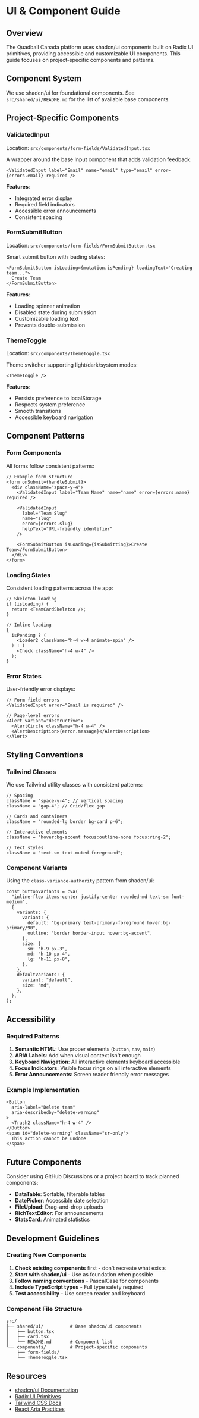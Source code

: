 # UI & Component Guide

## Overview

The Quadball Canada platform uses shadcn/ui components built on Radix UI primitives, providing accessible and customizable UI components. This guide focuses on project-specific components and patterns.

## Component System

We use shadcn/ui for foundational components. See `src/shared/ui/README.md` for the list of available base components.

## Project-Specific Components

### ValidatedInput

Location: `src/components/form-fields/ValidatedInput.tsx`

A wrapper around the base Input component that adds validation feedback:

```tsx
<ValidatedInput label="Email" name="email" type="email" error={errors.email} required />
```

**Features**:

- Integrated error display
- Required field indicators
- Accessible error announcements
- Consistent spacing

### FormSubmitButton

Location: `src/components/form-fields/FormSubmitButton.tsx`

Smart submit button with loading states:

```tsx
<FormSubmitButton isLoading={mutation.isPending} loadingText="Creating team...">
  Create Team
</FormSubmitButton>
```

**Features**:

- Loading spinner animation
- Disabled state during submission
- Customizable loading text
- Prevents double-submission

### ThemeToggle

Location: `src/components/ThemeToggle.tsx`

Theme switcher supporting light/dark/system modes:

```tsx
<ThemeToggle />
```

**Features**:

- Persists preference to localStorage
- Respects system preference
- Smooth transitions
- Accessible keyboard navigation

## Component Patterns

### Form Components

All forms follow consistent patterns:

```tsx
// Example form structure
<form onSubmit={handleSubmit}>
  <div className="space-y-4">
    <ValidatedInput label="Team Name" name="name" error={errors.name} required />

    <ValidatedInput
      label="Team Slug"
      name="slug"
      error={errors.slug}
      helpText="URL-friendly identifier"
    />

    <FormSubmitButton isLoading={isSubmitting}>Create Team</FormSubmitButton>
  </div>
</form>
```

### Loading States

Consistent loading patterns across the app:

```tsx
// Skeleton loading
if (isLoading) {
  return <TeamCardSkeleton />;
}

// Inline loading
{
  isPending ? (
    <Loader2 className="h-4 w-4 animate-spin" />
  ) : (
    <Check className="h-4 w-4" />
  );
}
```

### Error States

User-friendly error displays:

```tsx
// Form field errors
<ValidatedInput error="Email is required" />

// Page-level errors
<Alert variant="destructive">
  <AlertCircle className="h-4 w-4" />
  <AlertDescription>{error.message}</AlertDescription>
</Alert>
```

## Styling Conventions

### Tailwind Classes

We use Tailwind utility classes with consistent patterns:

```tsx
// Spacing
className = "space-y-4"; // Vertical spacing
className = "gap-4"; // Grid/flex gap

// Cards and containers
className = "rounded-lg border bg-card p-6";

// Interactive elements
className = "hover:bg-accent focus:outline-none focus:ring-2";

// Text styles
className = "text-sm text-muted-foreground";
```

### Component Variants

Using the `class-variance-authority` pattern from shadcn/ui:

```tsx
const buttonVariants = cva(
  "inline-flex items-center justify-center rounded-md text-sm font-medium",
  {
    variants: {
      variant: {
        default: "bg-primary text-primary-foreground hover:bg-primary/90",
        outline: "border border-input hover:bg-accent",
      },
      size: {
        sm: "h-9 px-3",
        md: "h-10 px-4",
        lg: "h-11 px-8",
      },
    },
    defaultVariants: {
      variant: "default",
      size: "md",
    },
  },
);
```

## Accessibility

### Required Patterns

1. **Semantic HTML**: Use proper elements (`button`, `nav`, `main`)
2. **ARIA Labels**: Add when visual context isn't enough
3. **Keyboard Navigation**: All interactive elements keyboard accessible
4. **Focus Indicators**: Visible focus rings on all interactive elements
5. **Error Announcements**: Screen reader friendly error messages

### Example Implementation

```tsx
<Button
  aria-label="Delete team"
  aria-describedby="delete-warning"
>
  <Trash2 className="h-4 w-4" />
</Button>
<span id="delete-warning" className="sr-only">
  This action cannot be undone
</span>
```

## Future Components

Consider using GitHub Discussions or a project board to track planned components:

- **DataTable**: Sortable, filterable tables
- **DatePicker**: Accessible date selection
- **FileUpload**: Drag-and-drop uploads
- **RichTextEditor**: For announcements
- **StatsCard**: Animated statistics

## Development Guidelines

### Creating New Components

1. **Check existing components** first - don't recreate what exists
2. **Start with shadcn/ui** - Use as foundation when possible
3. **Follow naming conventions** - PascalCase for components
4. **Include TypeScript types** - Full type safety required
5. **Test accessibility** - Use screen reader and keyboard

### Component File Structure

```
src/
├── shared/ui/          # Base shadcn/ui components
│   ├── button.tsx
│   ├── card.tsx
│   └── README.md       # Component list
└── components/         # Project-specific components
    ├── form-fields/
    └── ThemeToggle.tsx
```

## Resources

- [shadcn/ui Documentation](https://ui.shadcn.com)
- [Radix UI Primitives](https://radix-ui.com)
- [Tailwind CSS Docs](https://tailwindcss.com)
- [React Aria Practices](https://www.w3.org/WAI/ARIA/apg/patterns/)
